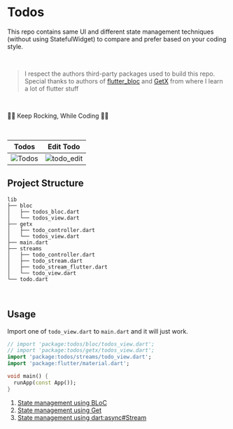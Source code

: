 # Todos

This repo contains same UI and different state management techniques (without using StatefulWidget) to compare and prefer based on your coding style.

<br>

> I respect the authors third-party packages used to build this repo. Special thanks to authors of [flutter_bloc](https://pub.dev/packages/flutter_bloc) and [GetX](https://pub.dev/packages/get) from where I learn a lot of flutter stuff

<br>

👩‍💻 Keep Rocking, While Coding 👨‍💻

<br>

Todos | Edit Todo
---|---
![Todos](https://user-images.githubusercontent.com/17309962/165767376-00c32cab-f0de-4785-9756-3c42ce45b74a.png) | ![todo_edit](https://user-images.githubusercontent.com/17309962/165767492-95fadba2-1f3d-45e3-9765-b5ac9a0ca5cd.png)

Project Structure
--
```
lib
├── bloc
│   ├── todos_bloc.dart
│   └── todos_view.dart
├── getx
│   ├── todo_controller.dart
│   └── todos_view.dart
├── main.dart
├── streams
│   ├── todo_controller.dart
│   ├── todo_stream.dart
│   ├── todo_stream_flutter.dart
│   └── todo_view.dart
└── todo.dart
```

<br>

Usage
--

Import one of `todo_view.dart` to `main.dart` and it will just work.

```dart
// import 'package:todos/bloc/todos_view.dart';
// import 'package:todos/getx/todos_view.dart';
import 'package:todos/streams/todo_view.dart';
import 'package:flutter/material.dart';

void main() {
  runApp(const App());
}

```

1. [State management using BLoC](https://github.com/vemarav/flutter_todo/tree/main/lib/bloc)
2. [State management using Get](https://github.com/vemarav/flutter_todo/tree/main/lib/getx)
2. [State management using dart:async#Stream](https://github.com/vemarav/flutter_todo/tree/main/lib/streams)